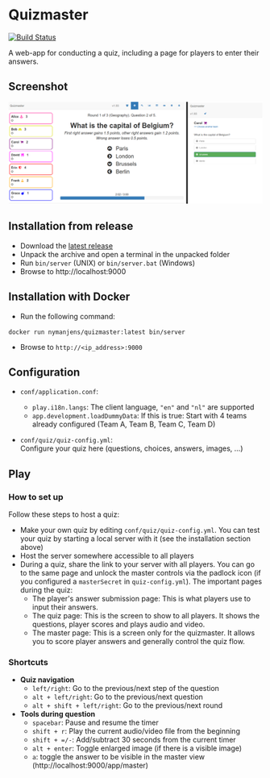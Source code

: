 Quizmaster
===============

[![Build Status](https://travis-ci.org/nymanjens/quizmaster.svg?branch=master)](https://travis-ci.org/nymanjens/quizmaster)

A web-app for conducting a quiz, including a page for players to enter their answers.

## Screenshot

![screenshot](screenshot.png "Screenshot")

## Installation from release

- Download the [latest release](https://github.com/nymanjens/quizmaster/releases)
- Unpack the archive and open a terminal in the unpacked folder
- Run `bin/server` (UNIX) or `bin/server.bat` (Windows)
- Browse to http://localhost:9000

## Installation with Docker

- Run the following command:

```
docker run nymanjens/quizmaster:latest bin/server
```

- Browse to `http://<ip_address>:9000`

## Configuration

- `conf/application.conf`:
    - `play.i18n.langs`: The client language, `"en"` and `"nl"` are supported
    - `app.development.loadDummyData`: If this is true: Start with 4 teams already configured (Team A, Team B, Team C, Team D)

- `conf/quiz/quiz-config.yml`:<br>
  Configure your quiz here (questions, choices, answers, images, ...)

## Play

### How to set up

Follow these steps to host a quiz:

- Make your own quiz by editing `conf/quiz/quiz-config.yml`. You can test your quiz by starting a
  local server with it (see the installation section above)
- Host the server somewhere accessible to all players
- During a quiz, share the link to your server with all players. You
  can go to the same page and unlock the master controls via the padlock icon (if you configured a
  `masterSecret` in `quiz-config.yml`). The important pages during the quiz:
    - The player's answer submission page: This is what players use to input their answers.
    - The quiz page: This is the screen to show to all players. It shows the questions, player
      scores and plays audio and video.
    - The master page: This is a screen only for the quizmaster. It allows you to score player
      answers and generally control the quiz flow.

### Shortcuts

- **Quiz navigation**
  - `left/right`: Go to the previous/next step of the question
  - `alt + left/right`: Go to the previous/next question
  - `alt + shift + left/right`: Go to the previous/next round
- **Tools during question**
  - `spacebar`: Pause and resume the timer
  - `shift + r`: Play the current audio/video file from the beginning
  - `shift + =/-`: Add/subtract 30 seconds from the current timer
  - `alt + enter`: Toggle enlarged image (if there is a visible image)
  - `a`: toggle the answer to be visible in the master view (http://localhost:9000/app/master)
